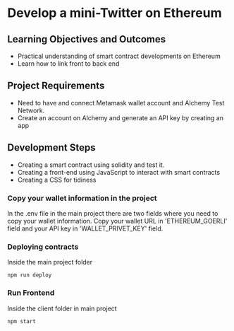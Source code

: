 # Develop a mini-Twitter on Ethereum

## Learning Objectives and Outcomes

- Practical understanding of smart contract developments on Ethereum
- Learn how to link front to back end

## Project Requirements

- Need to have and connect Metamask wallet account and Alchemy Test Network.
- Create an account on Alchemy and generate an API key by creating an app

## Development Steps

- Creating a smart contract using solidity and test it.
- Creating a front-end using JavaScript to interact with smart contracts
- Creating a CSS for tidiness

### Copy your wallet information in the project

In the .env file in the main project there are two fields where you need to copy your wallet information. Copy your wallet URL in 'ETHEREUM_GOERLI' field and your API key in 'WALLET_PRIVET_KEY' field.

### Deploying contracts

Inside the main project folder

```shell
npm run deploy
```

### Run Frontend

Inside the client folder in main project

```shell
npm start
```
